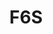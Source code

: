 ---
title: F6S
domain: f6s.com
category: Ecosystem
image: /images/logos/f6s.png
subtype: accelerator_partners
event_name: bharathacks_2017
---
